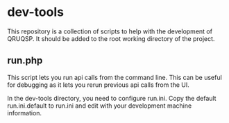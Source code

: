 dev-tools
=========

This repository is a collection of scripts to help with the development of QRUQSP. It should be added
to the root working directory of the project.

run.php
-------
This script lets you run api calls from the command line. This can be useful for debugging as it lets you 
rerun previous api calls from the UI.

In the dev-tools directory, you need to configure run.ini.  Copy the default run.ini.default to run.ini 
and edit with your development machine information.

